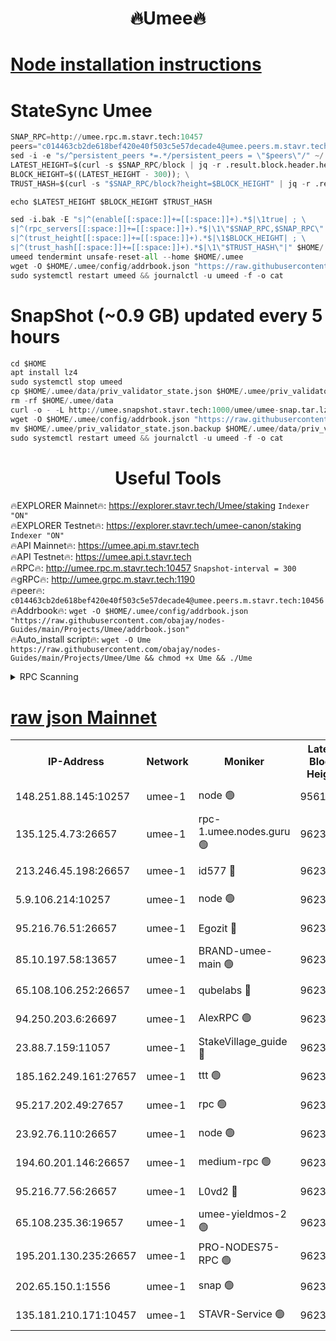 <h1 align="center"> 🔥Umee🔥</h1>


[Node installation instructions](https://github.com/obajay/nodes-Guides/tree/main/Projects/Umee)
=
# StateSync Umee
```python
SNAP_RPC=http://umee.rpc.m.stavr.tech:10457
peers="c014463cb2de618bef420e40f503c5e57decade4@umee.peers.m.stavr.tech:10456"
sed -i -e "s/^persistent_peers *=.*/persistent_peers = \"$peers\"/" ~/.umee/config/config.toml
LATEST_HEIGHT=$(curl -s $SNAP_RPC/block | jq -r .result.block.header.height); \
BLOCK_HEIGHT=$((LATEST_HEIGHT - 300)); \
TRUST_HASH=$(curl -s "$SNAP_RPC/block?height=$BLOCK_HEIGHT" | jq -r .result.block_id.hash)

echo $LATEST_HEIGHT $BLOCK_HEIGHT $TRUST_HASH

sed -i.bak -E "s|^(enable[[:space:]]+=[[:space:]]+).*$|\1true| ; \
s|^(rpc_servers[[:space:]]+=[[:space:]]+).*$|\1\"$SNAP_RPC,$SNAP_RPC\"| ; \
s|^(trust_height[[:space:]]+=[[:space:]]+).*$|\1$BLOCK_HEIGHT| ; \
s|^(trust_hash[[:space:]]+=[[:space:]]+).*$|\1\"$TRUST_HASH\"|" $HOME/.umee/config/config.toml
umeed tendermint unsafe-reset-all --home $HOME/.umee
wget -O $HOME/.umee/config/addrbook.json "https://raw.githubusercontent.com/obajay/nodes-Guides/main/Projects/Umee/addrbook.json"
sudo systemctl restart umeed && journalctl -u umeed -f -o cat
```
# SnapShot (~0.9 GB) updated every 5 hours
```python
cd $HOME
apt install lz4
sudo systemctl stop umeed
cp $HOME/.umee/data/priv_validator_state.json $HOME/.umee/priv_validator_state.json.backup
rm -rf $HOME/.umee/data
curl -o - -L http://umee.snapshot.stavr.tech:1000/umee/umee-snap.tar.lz4 | lz4 -c -d - | tar -x -C $HOME/.umee --strip-components 2
wget -O $HOME/.umee/config/addrbook.json "https://raw.githubusercontent.com/obajay/nodes-Guides/main/Projects/Umee/addrbook.json"
mv $HOME/.umee/priv_validator_state.json.backup $HOME/.umee/data/priv_validator_state.json
sudo systemctl restart umeed && journalctl -u umeed -f -o cat
```
 <h1 align="center"> Useful Tools</h1>

🔥EXPLORER Mainnet🔥:      https://explorer.stavr.tech/Umee/staking             `Indexer "ON"` \
🔥EXPLORER Testnet🔥:        https://explorer.stavr.tech/umee-canon/staking      `Indexer "ON"` \
🔥API Mainnet🔥:                   https://umee.api.m.stavr.tech \
🔥API Testnet🔥:                     https://umee.api.t.stavr.tech \
🔥RPC🔥:                                   http://umee.rpc.m.stavr.tech:10457                     `Snapshot-interval = 300` \
🔥gRPC🔥:                              http://umee.grpc.m.stavr.tech:1190 \
🔥peer🔥:                     `c014463cb2de618bef420e40f503c5e57decade4@umee.peers.m.stavr.tech:10456` \
🔥Addrbook🔥:    ```wget -O $HOME/.umee/config/addrbook.json "https://raw.githubusercontent.com/obajay/nodes-Guides/main/Projects/Umee/addrbook.json"``` \
🔥Auto_install script🔥: ```wget -O Ume https://raw.githubusercontent.com/obajay/nodes-Guides/main/Projects/Umee/Ume && chmod +x Ume && ./Ume```

<details>
<summary>RPC Scanning</summary>

<h2 align="center"> We scan nodes in real time every 4 hours. And we provide the final result of RPC endpoints.
We cannot influence the operation of these nodes in any way. </h2>


```python
If Voting Power is higher than 0 --> then the Node is a validator of the network and may be subject to attack and be a potential threat to the chain.
```
```python
We marked such validators with a red symbol
```

</details>

[raw json Mainnet](https://rpc-check.umeem.stavr.tech/umeem/rpc-umeem-result.json)
=



<table><tr><th>IP-Address</th><th>Network</th><th>Moniker</th><th>Latest Block Height</th><th>Earliest Block Height</th><th>Catching Up</th><th>Tx Index</th><th>Voting Power</th><th>Scan Time</th></tr><tr><td>148.251.88.145:10257</td><td>umee-1</td><td>node 🟢</td><td>9561500</td><td>5050395</td><td>False</td><td>on</td><td>0</td><td>2023-12-10T23:01:52.105222397UTC</td></tr><tr><td>135.125.4.73:26657</td><td>umee-1</td><td>rpc-1.umee.nodes.guru 🟢</td><td>9623589</td><td>5167386</td><td>False</td><td>on</td><td>0</td><td>2023-12-10T23:03:26.932307724UTC</td></tr><tr><td>213.246.45.198:26657</td><td>umee-1</td><td>id577 🔴</td><td>9623573</td><td>7100001</td><td>False</td><td>on</td><td>35122786</td><td>2023-12-10T23:01:56.554329866UTC</td></tr><tr><td>5.9.106.214:10257</td><td>umee-1</td><td>node 🟢</td><td>9623584</td><td>7942001</td><td>False</td><td>on</td><td>0</td><td>2023-12-10T23:02:59.648532630UTC</td></tr><tr><td>95.216.76.51:26657</td><td>umee-1</td><td>Egozit 🔴</td><td>9623589</td><td>8262001</td><td>False</td><td>off</td><td>37714038</td><td>2023-12-10T23:03:26.580925636UTC</td></tr><tr><td>85.10.197.58:13657</td><td>umee-1</td><td>BRAND-umee-main 🟢</td><td>9623577</td><td>8427832</td><td>False</td><td>on</td><td>0</td><td>2023-12-10T23:02:18.054474877UTC</td></tr><tr><td>65.108.106.252:26657</td><td>umee-1</td><td>qubelabs 🔴</td><td>9623577</td><td>8825432</td><td>False</td><td>on</td><td>36830198</td><td>2023-12-10T23:02:18.421590227UTC</td></tr><tr><td>94.250.203.6:26697</td><td>umee-1</td><td>AlexRPC 🟢</td><td>9623575</td><td>8910001</td><td>False</td><td>on</td><td>0</td><td>2023-12-10T23:02:09.644362150UTC</td></tr><tr><td>23.88.7.159:11057</td><td>umee-1</td><td>StakeVillage_guide 🔴</td><td>9623583</td><td>9137726</td><td>False</td><td>on</td><td>1331316</td><td>2023-12-10T23:02:52.123262035UTC</td></tr><tr><td>185.162.249.161:27657</td><td>umee-1</td><td>ttt 🟢</td><td>9623582</td><td>9321953</td><td>False</td><td>on</td><td>0</td><td>2023-12-10T23:02:47.753914324UTC</td></tr><tr><td>95.217.202.49:27657</td><td>umee-1</td><td>rpc 🟢</td><td>9623582</td><td>9440090</td><td>False</td><td>on</td><td>0</td><td>2023-12-10T23:02:47.459353630UTC</td></tr><tr><td>23.92.76.110:26657</td><td>umee-1</td><td>node 🟢</td><td>9623596</td><td>9468001</td><td>False</td><td>on</td><td>0</td><td>2023-12-10T23:04:09.762683896UTC</td></tr><tr><td>194.60.201.146:26657</td><td>umee-1</td><td>medium-rpc 🟢</td><td>9623575</td><td>9484365</td><td>False</td><td>on</td><td>0</td><td>2023-12-10T23:02:05.202991241UTC</td></tr><tr><td>95.216.77.56:26657</td><td>umee-1</td><td>L0vd2 🔴</td><td>9623592</td><td>9523592</td><td>False</td><td>off</td><td>37497935</td><td>2023-12-10T23:03:44.252501080UTC</td></tr><tr><td>65.108.235.36:19657</td><td>umee-1</td><td>umee-yieldmos-2 🟢</td><td>9623566</td><td>9575548</td><td>False</td><td>on</td><td>0</td><td>2023-12-10T23:01:14.878267195UTC</td></tr><tr><td>195.201.130.235:26657</td><td>umee-1</td><td>PRO-NODES75-RPC 🟢</td><td>9623583</td><td>9586093</td><td>False</td><td>on</td><td>0</td><td>2023-12-10T23:02:54.404419924UTC</td></tr><tr><td>202.65.150.1:1556</td><td>umee-1</td><td>snap 🟢</td><td>9623583</td><td>9616804</td><td>False</td><td>off</td><td>0</td><td>2023-12-10T23:02:55.303579975UTC</td></tr><tr><td>135.181.210.171:10457</td><td>umee-1</td><td>STAVR-Service 🟢</td><td>9623590</td><td>9621001</td><td>False</td><td>on</td><td>0</td><td>2023-12-10T23:03:33.599099345UTC</td></tr></table>
